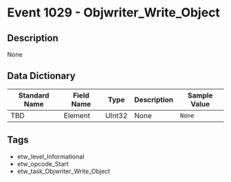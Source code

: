 # Event 1029 - Objwriter_Write_Object

## Description
None

## Data Dictionary
|Standard Name|Field Name|Type|Description|Sample Value|
|---|---|---|---|---|
|TBD|Element|UInt32|None|`None`|

## Tags
* etw_level_Informational
* etw_opcode_Start
* etw_task_Objwriter_Write_Object